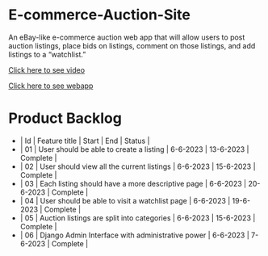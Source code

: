 # E-commerce-Auction-Site
An eBay-like e-commerce auction web app that will allow users to post auction listings, place bids on listings, comment on those listings, and add listings to a “watchlist.”

[Click here to see video](https://youtu.be/bwa3893hbU0?si=7EWzEMn36iyCwZGS)

[Click here to see webapp](beshoyhezky.pythonanywhere.com/)

# Product Backlog

- | Id | Feature title                                    | Start     |    End    |   Status    |
- | 01 | User should be able to create a listing          |  6-6-2023 | 13-6-2023 |  Complete   |
- | 02 | User should view all the current listings        |  6-6-2023 | 15-6-2023 |  Complete   |
- | 03 | Each listing should have a more descriptive page |  6-6-2023 | 20-6-2023 |  Complete   |
- | 04 | User should be able to visit a watchlist page    |  6-6-2023 | 19-6-2023 |  Complete   |
- | 05 | Auction listings are split into categories       |  6-6-2023 | 15-6-2023 |  Complete   |
- | 06 | Django Admin Interface with administrative power |  6-6-2023 |  7-6-2023 |  Complete   |
